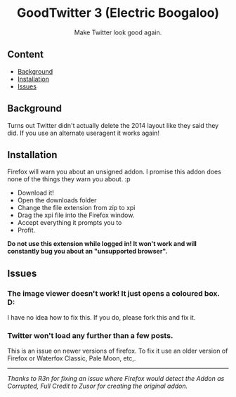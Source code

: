 <div align="center">
  <h1>GoodTwitter 3 (Electric Boogaloo)</h1>

  Make Twitter look good again.

</div>

## Content
- [Background](#background)
- [Installation](#installation)
- [Issues](#issues)


## Background
Turns out Twitter didn't actually delete the 2014 layout like they said they did. If you use an alternate useragent it works again!

## Installation
Firefox will warn you about an unsigned addon. I promise this addon does none of the things they warn you about. :p

- Download it!
- Open the downloads folder
- Change the file extension from zip to xpi
- Drag the xpi file into the Firefox window.
- Accept everything it prompts you to
- Profit.

**Do not use this extension while logged in! It won't work and will constantly bug you about an "unsupported browser".**

## Issues
### The image viewer doesn't work! It just opens a coloured box. D:
I have no idea how to fix this. If you do, please fork this and fix it.

### Twitter won't load any further than a few posts.
This is an issue on newer versions of firefox. To fix it use an older version of Firefox or Waterfox Classic, Pale Moon, etc,.


---


*Thanks to R3n for fixing an issue where Firefox would detect the Addon as Corrupted, Full Credit to Zusor for creating the original addon.*
